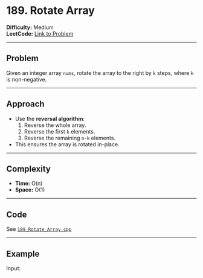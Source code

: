# 189. Rotate Array

**Difficulty:** Medium  
**LeetCode:** [Link to Problem](https://leetcode.com/problems/rotate-array/)

---

## Problem
Given an integer array `nums`, rotate the array to the right by `k` steps, where `k` is non-negative.

---

## Approach
- Use the **reversal algorithm**:
  1. Reverse the whole array.
  2. Reverse the first `k` elements.
  3. Reverse the remaining `n-k` elements.
- This ensures the array is rotated in-place.

---

## Complexity
- **Time:** O(n)  
- **Space:** O(1)

---

## Code
See [`189_Rotate_Array.cpp`](189_Rotate_Array.cpp)

---

## Example
Input:
